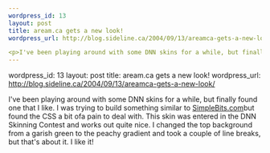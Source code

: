 ```yaml
--- 
wordpress_id: 13
layout: post
title: aream.ca gets a new look!
wordpress_url: http://blog.sideline.ca/2004/09/13/areamca-gets-a-new-look/

<p>I've been playing around with some DNN skins for a while, but finally found one that I like. I was trying to build something similar to <a href="http://www.simplebits.com/">SimpleBits.com</a>but found the CSS a bit ofa pain to deal with. This skin was entered in the DNN Skinning Contest and works out quite nice. I changed the top background from a garish green to the peachy gradient and took a couple of line breaks, but that's about it. I like it!</p>
--- 
```

wordpress_id: 13
layout: post
title: aream.ca gets a new look!
wordpress_url: http://blog.sideline.ca/2004/09/13/areamca-gets-a-new-look/

<p>I've been playing around with some DNN skins for a while, but finally found one that I like. I was trying to build something similar to <a href="http://www.simplebits.com/">SimpleBits.com</a>but found the CSS a bit ofa pain to deal with. This skin was entered in the DNN Skinning Contest and works out quite nice. I changed the top background from a garish green to the peachy gradient and took a couple of line breaks, but that's about it. I like it!</p>
